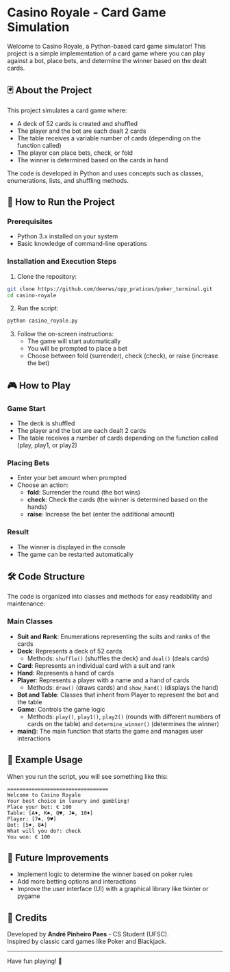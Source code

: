 # Casino Royale - Card Game Simulation

Welcome to Casino Royale, a Python-based card game simulator! This project is a simple implementation of a card game where you can play against a bot, place bets, and determine the winner based on the dealt cards.

## 🃏 About the Project

This project simulates a card game where:
- A deck of 52 cards is created and shuffled
- The player and the bot are each dealt 2 cards
- The table receives a variable number of cards (depending on the function called)
- The player can place bets, check, or fold
- The winner is determined based on the cards in hand

The code is developed in Python and uses concepts such as classes, enumerations, lists, and shuffling methods.

## 🚀 How to Run the Project

### Prerequisites
- Python 3.x installed on your system
- Basic knowledge of command-line operations

### Installation and Execution Steps

1. Clone the repository:
```bash
git clone https://github.com/deerws/opp_pratices/poker_terminal.git
cd casino-royale
```

2. Run the script:
```bash
python casino_royale.py
```

3. Follow the on-screen instructions:
   - The game will start automatically
   - You will be prompted to place a bet
   - Choose between fold (surrender), check (check), or raise (increase the bet)

## 🎮 How to Play

### Game Start
- The deck is shuffled
- The player and the bot are each dealt 2 cards
- The table receives a number of cards depending on the function called (play, play1, or play2)

### Placing Bets
- Enter your bet amount when prompted
- Choose an action:
  - **fold**: Surrender the round (the bot wins)
  - **check**: Check the cards (the winner is determined based on the hands)
  - **raise**: Increase the bet (enter the additional amount)

### Result
- The winner is displayed in the console
- The game can be restarted automatically

## 🛠️ Code Structure

The code is organized into classes and methods for easy readability and maintenance:

### Main Classes

- **Suit and Rank**: Enumerations representing the suits and ranks of the cards
- **Deck**: Represents a deck of 52 cards
  - Methods: `shuffle()` (shuffles the deck) and `deal()` (deals cards)
- **Card**: Represents an individual card with a suit and rank
- **Hand**: Represents a hand of cards
- **Player**: Represents a player with a name and a hand of cards
  - Methods: `draw()` (draws cards) and `show_hand()` (displays the hand)
- **Bot and Table**: Classes that inherit from Player to represent the bot and the table
- **Game**: Controls the game logic
  - Methods: `play()`, `play1()`, `play2()` (rounds with different numbers of cards on the table) and `determine_winner()` (determines the winner)
- **main()**: The main function that starts the game and manages user interactions

## 🧩 Example Usage

When you run the script, you will see something like this:

```
=================================
Welcome to Casino Royale
Your best choice in luxury and gambling!
Place your bet: € 100
Table: [A♦, K♠, Q♥, J♣, 10♦]
Player: [7♠, 9♥]
Bot: [5♦, 8♣]
What will you do?: check
You won: € 100
```

## 📝 Future Improvements

- Implement logic to determine the winner based on poker rules
- Add more betting options and interactions
- Improve the user interface (UI) with a graphical library like tkinter or pygame

## 🙌 Credits

Developed by **André Pinheiro Paes** - CS Student (UFSC).  
Inspired by classic card games like Poker and Blackjack.

---

Have fun playing! 🎉

